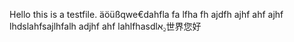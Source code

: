 Hello this is a testfile.
äöüßqwe€dahfla fa lfha fh ajdfh ajhf ahf ajhf lhdslahfsajlhfalh adjhf ahf lahlfhasdlא꜇世界您好
